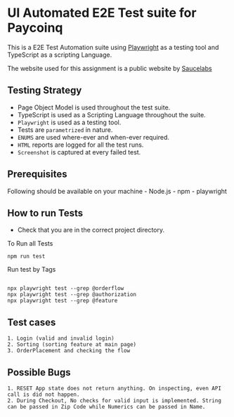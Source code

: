 # UI Automated E2E Test suite for Paycoinq

This is a E2E Test Automation suite using [Playwright](https://playwright.dev) as a testing tool and TypeScript as a scripting Language.

The website used for this assignment is a public website by [Saucelabs](https://www.saucedemo.com/)

## Testing Strategy 

- Page Object Model is used throughout the test suite.
- TypeScript is used as a Scripting Language throughout the suite.
- `Playwright` is used as a testing tool.
- Tests are `parametrized` in nature.
- `ENUMS` are used where-ever and when-ever required.
- `HTML` reports are logged for all the test runs.
- `Screenshot` is captured at every failed test.

## Prerequisites 

Following should be available on your machine 
    - Node.js 
    - npm
    - playwright

## How to run Tests

- Check that you are in the correct project directory.

To Run all Tests
```
npm run test
```

Run test by Tags
```

npx playwright test --grep @orderflow
npx playwright test --grep @authorization
npx playwright test --grep @feature 
```

## Test cases 

    1. Login (valid and invalid login)
    2. Sorting (sorting feature at main page)
    3. OrderPlacement and checking the flow

## Possible Bugs

    1. RESET App state does not return anything. On inspecting, even API call is did not happen.
    2. During Checkout, No checks for valid input is implemented. String can be passed in Zip Code while Numerics can be passed in Name.


